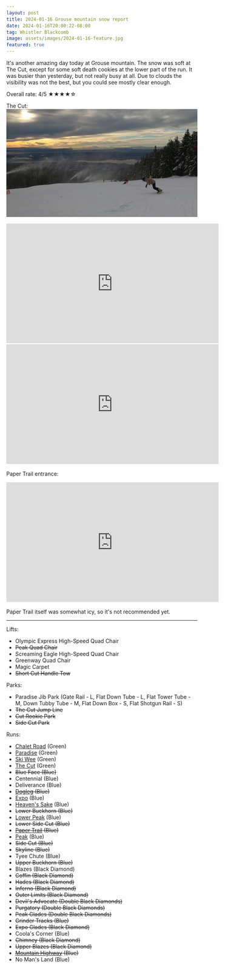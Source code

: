 ```yaml
---
layout: post
title: 2024-01-16 Grouse mountain snow report
date: 2024-01-16T20:00:22-08:00
tag: Whistler Blackcomb
image: assets/images/2024-01-16-feature.jpg
featured: true
---
```


It's another amazing day today at Grouse mountain. The snow was soft at The Cut, except for some soft death cookies at the lower part of the run. It was busier than yesterday, but not really busy at all. Due to clouds the visibility was not the best, but you could see mostly clear enough.

Overall rate: 4/5 ★★★★☆

The Cut:
![](/assets/images/2024-01-16-vlcsnap-2024-01-16-21h48m14s190.jpg)

<iframe width="560" height="315" src="https://www.youtube.com/embed/VAiTSHFXrZo?si=Px0TN2gq5CZOvkhV" title="YouTube video player" frameborder="0" allow="accelerometer; autoplay; clipboard-write; encrypted-media; gyroscope; picture-in-picture; web-share" allowfullscreen></iframe>
<iframe width="560" height="315" src="https://www.youtube.com/embed/Us-6H2L72-s?si=FlKCTZI6V6imk66D" title="YouTube video player" frameborder="0" allow="accelerometer; autoplay; clipboard-write; encrypted-media; gyroscope; picture-in-picture; web-share" allowfullscreen></iframe>

Paper Trail entrance:
<iframe width="560" height="315" src="https://www.youtube.com/embed/p-GTteulvC4?si=8ILSPiWdthEj_WCo" title="YouTube video player" frameborder="0" allow="accelerometer; autoplay; clipboard-write; encrypted-media; gyroscope; picture-in-picture; web-share" allowfullscreen></iframe>

Paper Trail itself was somewhat icy, so it's not recommended yet.


---

Lifts:

* Olympic Express High-Speed Quad Chair
* <del>Peak Quad Chair</del>
* Screaming Eagle High-Speed Quad Chair
* Greenway Quad Chair
* Magic Carpet
* <del>Short Cut Handle Tow</del>

Parks:

* Paradise Jib Park (Gate Rail - L, Flat Down Tube - L, Flat Tower Tube - M, Down Tubby Tube -  M, Flat Down Box - S, Flat Shotgun Rail - S)
* <del>The Cut Jump Line</del>
* <del>Cut Rookie Park</del>
* <del>Side Cut Park</del>

Runs:

* [Chalet Road](/grouse/chalet-road/) (Green)
* [Paradise](/grouse/paradise) (Green)
* [Ski Wee](/magic-carpet/) (Green)
* [The Cut](/grouse/the-cut/) (Green)
* <del>Blue Face (Blue)</del>
* Centennial (Blue)
* Deliverance (Blue)
* <del>[Dogleg](/dogleg/) (Blue)</del>
* [Expo](/grouse/expo/) (Blue)
* [Heaven's Sake](/heavens-sake/) (Blue)
* <del>Lower Buckhorn (Blue)</del>
* [Lower Peak](/grouse/peak/) (Blue)
* <del>Lower Side Cut (Blue)</del>
* <del>[Paper Trail](/paper-trail/) (Blue)</del>
* [Peak](/grouse/peak/) (Blue)
* <del>Side Cut (Blue)</del>
* <del>Skyline (Blue)</del>
* Tyee Chute (Blue)
* <del>Upper Buckhorn (Blue)</del>
* Blazes (Black Diamond)
* <del>Coffin (Black Diamond)</del>
* <del>Hades (Black Diamond)</del>
* <del>Inferno (Black Diamond)</del>
* <del>Outer Limits (Black Diamond)</del>
* <del>Devil's Advocate (Double Black Diamonds)</del>
* <del>Purgatory (Double Black Diamonds)</del>
* <del>Peak Glades (Double Black Diamonds)</del>
* <del>Grinder Tracks (Blue)</del>
* <del>Expo Glades (Black Diamond)</del>
* Coola's Corner (Blue)
* <del>Chimney (Black Diamond)</del>
* <del>Upper Blazes (Black Diamond)</del>
* <del>[Mountain Highway](/grouse/mountain-highway/) (Blue)</del>
* No Man's Land (Blue)
